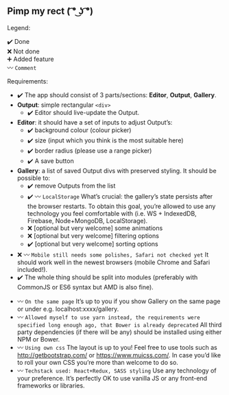 ## Pimp my rect ( ͡° ͜ʖ ͡°)

Legend:

:heavy_check_mark: Done  
:x: Not done  
:heavy_plus_sign: Added feature  
:wavy_dash: `Comment`

Requirements:

- :heavy_check_mark: The app should consist of 3 parts/sections: **Editor**, **Output**, **Gallery**.
- **Output**: simple rectangular `<div>`
  - :heavy_check_mark: Editor should live-update the Output.
- **Editor**: it should have a set of inputs to adjust Output’s:
  - :heavy_check_mark: background colour (colour picker)
  - :heavy_check_mark: size (input which you think is the most suitable here)
  - :heavy_check_mark: border radius (please use a range picker)
  - :heavy_check_mark: A save button
- **Gallery**: a list of saved Output divs with preserved styling. It should be possible to:
  - :heavy_check_mark: remove Outputs from the list
  - :heavy_check_mark: :wavy_dash: `LocalStorage` What’s crucial: the gallery’s state persists after the browser restarts. To obtain this goal, you’re allowed to use any technology you feel comfortable with (i.e. WS + IndexedDB, Firebase, Node+MongoDB, LocalStorage).
  - :x: [optional but very welcome] some animations
  - :x: [optional but very welcome] filtering options
  - :heavy_check_mark: [optional but very welcome] sorting options
- :x: :wavy_dash: `Mobile still needs some polishes, Safari not checked yet` It should work well in the newest browsers (mobile Chrome and Safari included!).
- :heavy_check_mark: The whole thing should be split into modules (preferably with CommonJS or ES6 syntax but AMD is also fine).

* :wavy_dash: `On the same page` It’s up to you if you show Gallery on the same page or under e.g. localhost:xxxx/gallery.
* :wavy_dash: `Allowed myself to use yarn instead, the requirements were specified long enough ago, that Bower is already deprecated` All third party dependencies (if there will be any) should be installed using either NPM or Bower.
* :wavy_dash: `Using own css` The layout is up to you! Feel free to use tools such as http://getbootstrap.com/ or https://www.muicss.com/. In case you’d like to roll your own CSS you’re more than welcome to do so.
* :wavy_dash: `Techstack used: React+Redux, SASS styling` Use any technology of your preference. It’s perfectly OK to use vanilla JS or any front-end frameworks or libraries.
